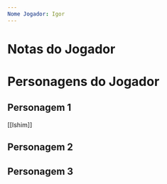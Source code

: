 ```yaml
---
Nome Jogador: Igor
---
```

# Notas do Jogador



# Personagens do Jogador

## Personagem 1
[[Ishim]]

## Personagem 2

## Personagem 3
